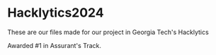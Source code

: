 # Hacklytics2024
These are our files made for our project in Georgia Tech's Hacklytics

Awarded #1 in Assurant's Track.
